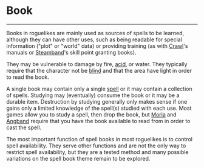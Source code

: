 # Book

---

Books in roguelikes are mainly used as sources of spells to be learned, although they can have other uses, such as being readable for special information ("plot" or "world" data) or providing training (as with [Crawl](linleys_dungeon_crawl.md)'s manuals or [Steamband](steamband.md)'s skill point granting books).

They may be vulnerable to damage by fire, [acid](acid.md), or water. They typically require that the character not be [blind](blindness.md) and that the area have light in order to read the book.

A single book may contain only a single [spell](spell.md) or it may contain a collection of spells. Studying may (eventually) consume the book or it may be a durable item. Destruction by studying generally only makes sense if one gains only a limited knowledge of the spell(s) studied with each use. Most games allow you to study a spell, then drop the book, but [Moria](moria.md) and [Angband](angband.md) require that you have the book available to read from in order to cast the spell.

The most important function of spell books in most roguelikes is to control spell availability. They serve other functions and are not the only way to restrict spell availability, but they are a tested method and many possible variations on the spell book theme remain to be explored.
